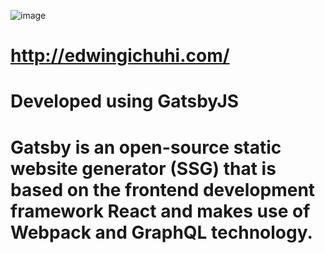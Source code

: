![image](https://user-images.githubusercontent.com/10649124/119934337-493e1a00-bf8e-11eb-9f8e-539cfc3fd719.png)

# http://edwingichuhi.com/
# Developed using GatsbyJS
# Gatsby is an open-source static website generator (SSG) that is based on the frontend development framework React and makes use of Webpack and GraphQL technology.
